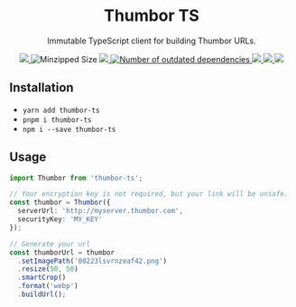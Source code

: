 <h1 align="center">
  Thumbor TS
</h1>

<p align="center" >
  Immutable TypeScript client for building Thumbor URLs.
</p>

<p align="center">
  <a
    aria-label="Npm Package"
    href="https://www.npmjs.com/package/thumbor-ts"
  >
    <img
      src="https://img.shields.io/npm/v/thumbor-ts/latest?style=flat-square&logo=Npm"
    >
  </a>
  <img
    alt="Minzipped Size"
    src="https://img.shields.io/bundlephobia/minzip/thumbor-ts?style=flat-square&label=Minzipped+Size&logo=Webpack"
  >
  <a
    aria-label="GitHub Workflow CI Status master"
    href="https://github.com/Brettm12345/thumbor-ts/actions?query=workflow%3ACI"
  >
    <img
      src="https://img.shields.io/github/workflow/status/brettm12345/thumbor-ts/CI/master?label=CI&logo=github&style=flat-square"
    >
  </a>
  <a
    aria-label="Dependencies"
    href="https://github.com/Brettm12345/thumbor-ts/network/dependencies"
  >
    <img
      alt="Number of outdated dependencies"
      src="https://img.shields.io/david/brettm12345/thumbor-ts?style=flat-square&label=Dependencies&logo=Yarn"
    >
  </a>
  <a aria-label="code style: prettier" href="https://prettier.io">
    <img
      src="https://img.shields.io/badge/Code_Style-prettier-ff69b4.svg?style=flat-square&logo=prettier"
    >
  </a>
  <a
    aria-label="Maintainability"
    href="https://codeclimate.com/github/Brettm12345/thumbor-ts/maintainability"
  >
    <img
      src="https://img.shields.io/codeclimate/maintainability-percentage/Brettm12345/thumbor-ts?logo=Code%20Climate&style=flat-square&label=Maintainability"
    >
  </a>
  <a
    aria-label="Test Coverage"
    href="https://codeclimate.com/github/Brettm12345/thumbor-ts/test_coverage"
  >
  <img
    src="https://img.shields.io/codeclimate/coverage/Brettm12345/thumbor-ts?label=Coverage&logo=Code%20Climate&style=flat-square"
  >
  </a>
</p>

## Installation

- `yarn add thumbor-ts`
- `pnpm i thumbor-ts`
- `npm i --save thumbor-ts`

## Usage

```typescript
import Thumbor from 'thumbor-ts';

// Your encryption key is not required, but your link will be unsafe.
const thumbor = Thumbor({
  serverUrl: 'http://myserver.thumbor.com',
  securityKey: 'MY_KEY'
});

// Generate your url
const thumborUrl = thumbor
  .setImagePath('00223lsvrnzeaf42.png')
  .resize(50, 50)
  .smartCrop()
  .format('webp')
  .buildUrl();
```
